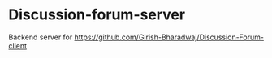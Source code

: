 # Discussion-forum-server
Backend server for https://github.com/Girish-Bharadwaj/Discussion-Forum-client
